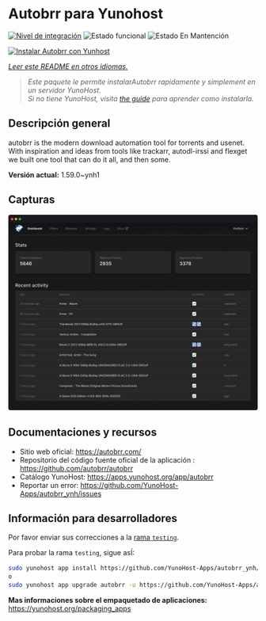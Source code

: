 <!--
Este archivo README esta generado automaticamente<https://github.com/YunoHost/apps/tree/master/tools/readme_generator>
No se debe editar a mano.
-->

# Autobrr para Yunohost

[![Nivel de integración](https://apps.yunohost.org/badge/integration/autobrr)](https://ci-apps.yunohost.org/ci/apps/autobrr/)
![Estado funcional](https://apps.yunohost.org/badge/state/autobrr)
![Estado En Mantención](https://apps.yunohost.org/badge/maintained/autobrr)

[![Instalar Autobrr con Yunhost](https://install-app.yunohost.org/install-with-yunohost.svg)](https://install-app.yunohost.org/?app=autobrr)

*[Leer este README en otros idiomas.](./ALL_README.md)*

> *Este paquete le permite instalarAutobrr rapidamente y simplement en un servidor YunoHost.*  
> *Si no tiene YunoHost, visita [the guide](https://yunohost.org/install) para aprender como instalarla.*

## Descripción general

autobrr is the modern download automation tool for torrents and usenet. With inspiration and ideas from tools like trackarr, autodl-irssi and flexget we built one tool that can do it all, and then some.

**Versión actual:** 1.59.0~ynh1

## Capturas

![Captura de Autobrr](./doc/screenshots/autobrr-front.png)

## Documentaciones y recursos

- Sitio web oficial: <https://autobrr.com/>
- Repositorio del código fuente oficial de la aplicación : <https://github.com/autobrr/autobrr>
- Catálogo YunoHost: <https://apps.yunohost.org/app/autobrr>
- Reportar un error: <https://github.com/YunoHost-Apps/autobrr_ynh/issues>

## Información para desarrolladores

Por favor enviar sus correcciones a la [rama `testing`](https://github.com/YunoHost-Apps/autobrr_ynh/tree/testing).

Para probar la rama `testing`, sigue asÍ:

```bash
sudo yunohost app install https://github.com/YunoHost-Apps/autobrr_ynh/tree/testing --debug
o
sudo yunohost app upgrade autobrr -u https://github.com/YunoHost-Apps/autobrr_ynh/tree/testing --debug
```

**Mas informaciones sobre el empaquetado de aplicaciones:** <https://yunohost.org/packaging_apps>

